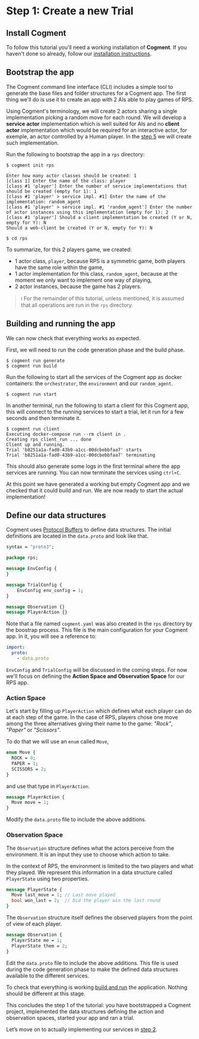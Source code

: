 # Step 1: Create a new Trial

## Install Cogment

To follow this tutorial you'll need a working installation of **Cogment**. If you haven't done so already, follow our [installation instructions](../../introduction/installation.md).

## Bootstrap the app

The Cogment command line interface (CLI) includes a simple tool to generate the base files and folder structures for a Cogment app. The first thing we'll do is use it to create an app with 2 AIs able to play games of RPS.

Using Cogment's terminology, we will create 2 actors sharing a single implementation picking a random move for each round. We will develop a **service actor** implementation which is well suited for AIs and no **client actor** implementation which would be required for an interactive actor, for exemple, an actor controlled by a Human player. In the [step 5](../5-human-player) we will create such implementation.

Run the following to bootstrap the app in a `rps` directory:

```console
$ cogment init rps

Enter how many actor classes should be created: 1
[class 1] Enter the name of the class: player
[class #1 'player'] Enter the number of service implementations that should be created (empty for 1): 1
[class #1 'player' > service impl. #1] Enter the name of the implementation: random_agent
[class #1 'player' > service impl. #1 'random_agent'] Enter the number of actor instances using this implementation (empty for 1): 2
[class #1 'player'] Should a client implementation be created (Y or N, empty for Y): N
Should a web-client be created (Y or N, empty for Y): N

$ cd rps
```

To summarize, for this 2 players game, we created:

- 1 actor class, `player`, because RPS is a symmetric game, both players have the same role within the game,
- 1 actor implementation for this class, `random_agent`, because at the moment we only want to implement one way of playing,
- 2 actor instances, because the game has 2 players.

> ℹ️ For the remainder of this tutorial, unless mentioned, it is assumed that all operations are run in the `rps` directory.

## Building and running the app

We can now check that everything works as expected.

First, we will need to run the code generation phase and the build phase.

```console
$ cogment run generate
$ cogment run build
```

Run the following to start all the services of the Cogment app as docker containers: the `orchestrator`, the `environment` and our `random_agent`.

```console
$ cogment run start
```

In another terminal, run the following to start a client for this Cogment app, this will connect to the running services to start a trial, let it run for a few seconds and then terminate it.

```console
$ cogment run client
Executing docker-compose run --rm client in .
Creating rps_client_run ... done
Client up and running.
Trial 'b8251a1a-fad0-43b9-a1cc-00dcbebbfaa7' starts
Trial 'b8251a1a-fad0-43b9-a1cc-00dcbebbfaa7' terminating
```

This should also generate some logs in the first terminal where the app services are running. You can now terminate the services using `ctrl+C`.

At this point we have generated a working but empty Cogment app and we checked that it could build and run. We are now ready to start the actual implementation!

## Define our data structures

Cogment uses [Protocol Buffers](https://developers.google.com/protocol-buffers/) to define data structures. The initial definitions are located in the `data.proto` and look like that.

```proto
syntax = "proto3";

package rps;

message EnvConfig {
}

message TrialConfig {
	EnvConfig env_config = 1;
}

message Observation {}
message PlayerAction {}
```

Note that a file named `cogment.yaml` was also created in the `rps` directory by the boostrap process.
This file is the main configuration for your Cogment app. In it, you will see a reference to:

```yaml
import:
  proto:
    - data.proto
```

`EnvConfig` and `TrialConfig` will be discussed in the coming steps. For now we'll focus on defining the **Action Space and Observation Space** for our RPS app.

### Action Space

Let's start by filling up `PlayerAction` which defines what each player can do at each step of the game. In the case of RPS, players chose one move among the three alternatives giving their name to the game: _"Rock"_, _"Paper"_ or _"Scissors"_.

To do that we will use an `enum` called `Move`,

```proto
enum Move {
  ROCK = 0;
  PAPER = 1;
  SCISSORS = 2;
}
```

and use that type in `PlayerAction`.

```proto
message PlayerAction {
  Move move = 1;
}
```

Modify the `data.proto` file to include the above additions.

### Observation Space

The `Observation` structure defines what the actors perceive from the environment. It is an input they use to choose which action to take.

In the context of RPS, the environment is limited to the two players and what they played. We represent this information in a data structure called `PlayerState` using two properties.

```proto
message PlayerState {
  Move last_move = 1; // Last move played
  bool won_last = 2;  // Did the player win the last round
}
```

The `Observation` structure itself defines the observed players from the point of view of each player.

```proto
message Observation {
  PlayerState me = 1;
  PlayerState them = 2;
}
```

Edit the `data.proto` file to include the above additions. This file is used during the code generation phase to make the defined data structures available to the different services.

To check that everything is working [build and run](#building-and-running-the-app) the application. Nothing should be different at this stage.

This concludes the step 1 of the tutorial: you have bootstrapped a Cogment project, implemented the data structures defining the action and observation spaces, started your app and ran a trial.

Let’s move on to actually implementing our services in [step 2](./2-random-player.md).
